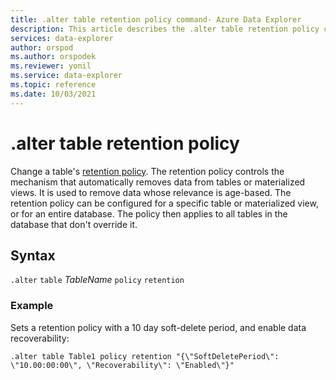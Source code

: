```yaml
---
title: .alter table retention policy command- Azure Data Explorer
description: This article describes the .alter table retention policy command in Azure Data Explorer.
services: data-explorer
author: orspod
ms.author: orspodek
ms.reviewer: yonil
ms.service: data-explorer
ms.topic: reference
ms.date: 10/03/2021
---
```

# .alter table retention policy

Change a table's [retention policy](retentionpolicy.md). The retention policy controls the mechanism that automatically removes data from tables or materialized views. It is used to remove data whose relevance is age-based. The retention policy can be configured for a specific table or materialized view, or for an entire database. The policy then applies to all tables in the database that don't override it.
 

## Syntax

`.alter` `table` *TableName* `policy` `retention` 

### Example

Sets a retention policy with a 10 day soft-delete period, and enable data recoverability:

```kusto
.alter table Table1 policy retention "{\"SoftDeletePeriod\": \"10.00:00:00\", \"Recoverability\": \"Enabled\"}"
```
